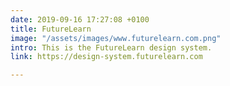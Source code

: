 ```yaml
---
date: 2019-09-16 17:27:08 +0100
title: FutureLearn
image: "/assets/images/www.futurelearn.com.png"
intro: This is the FutureLearn design system.
link: https://design-system.futurelearn.com

---
```

